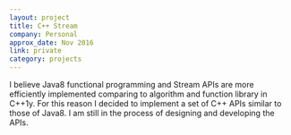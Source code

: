 ```yaml
---
layout: project
title: C++ Stream
company: Personal
approx_date: Nov 2016
link: private
category: projects
---
```

I believe Java8 functional programming and Stream APIs are more efficiently implemented 
comparing to algorithm and function library in C++1y. For this reason I decided to 
implement a set of C++ APIs similar to those of Java8. I am still in the process 
of designing and developing the APIs.